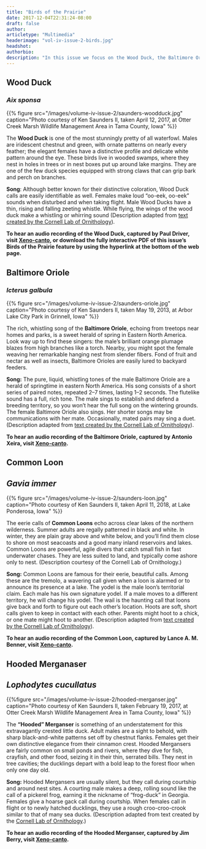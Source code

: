 ```yaml
---
title: "Birds of the Prairie"
date: 2017-12-04T22:31:24-08:00
draft: false
author:
articletype: "Multimedia"
headerimage: "vol-iv-issue-2-birds.jpg"
headshot:
authorbio:
description: "In this issue we focus on the Wood Duck, the Baltimore Oriole, the Common Loon, and the Hooded Merganser."
---
```


## Wood Duck
### *Aix sponsa*

{{% figure src="/images/volume-iv-issue-2/saunders-woodduck.jpg" caption="Photo courtesy of Ken Saunders II, taken April 12, 2017, at Otter Creek Marsh Wildlife Management Area in Tama County, Iowa" %}}

The **Wood Duck** is one of the most stunningly pretty of all waterfowl.
Males are iridescent chestnut and green, with ornate patterns on nearly
every feather; the elegant females have a distinctive profile and
delicate white pattern around the eye. These birds live in wooded
swamps, where they nest in holes in trees or in nest boxes put up around
lake margins. They are one of the few duck species equipped with strong
claws that can grip bark and perch on branches.

**Song**: Although better known for their distinctive coloration, Wood
Duck calls are easily identifiable as well. Females make loud “oo-eek,
oo-eek” sounds when disturbed and when taking flight. Male Wood Ducks
have a thin, rising and falling zeeting whistle. While flying, the wings
of the wood duck make a whistling or whirring sound (Description adapted
from [text created by the Cornell Lab of Ornithology](https://www.alllaboutbirds.org/guide/wood\_duck))*.*

**To hear an audio recording of the Wood Duck, captured by Paul Driver,
visit [Xeno-canto](https://www.xeno-canto.org/182950), or download the
fully interactive PDF of this issue’s Birds of the Prairie feature by
using the hyperlink at the bottom of the web page.**

## Baltimore Oriole 
### _Icterus galbula_

{{% figure src="/images/volume-iv-issue-2/saunders-oriole.jpg" caption="Photo courtesy of Ken Saunders II, taken May 19, 2013, at Arbor Lake City Park in Grinnell, Iowa" %}}

The rich, whistling song of the **Baltimore Oriole**, echoing from treetops near homes and parks, is a sweet herald of spring in Eastern North America. Look way up to find these singers: the male’s brilliant orange plumage blazes from high branches like a torch. Nearby, you might spot the female weaving her remarkable hanging nest from slender fibers. Fond of fruit and nectar as well as insects, Baltimore Orioles are easily lured to backyard feeders. 

**Song:** The pure, liquid, whistling tones of the male Baltimore Oriole are a herald of springtime in eastern North America. His song consists of a short series of paired notes, repeated 2–7 times, lasting 1–2 seconds. The flutelike sound has a full, rich tone. The male sings to establish and defend a breeding territory, so you won’t hear the full song on the wintering grounds. The female Baltimore Oriole also sings. Her shorter songs may be communications with her mate. Occasionally, mated pairs may sing a duet. (Description adapted from [text created by the Cornell Lab of Ornithology](https://www.allaboutbirds.org/guide/baltimore_oriole)).

**To hear an audio recording of the Baltimore Oriole, captured by Antonio Xeira, visit [Xeno-canto](http://www.xeno-canto.org/391155).**

## Common Loon
## _Gavia immer_

{{% figure src="/images/volume-iv-issue-2/saunders-loon.jpg" caption="Photo courtesy of Ken Saunders II, taken April 11, 2018, at Lake Ponderosa, Iowa" %}}

The eerie calls of **Common Loons** echo across clear lakes of the northern wilderness. Summer adults are regally patterned in black and white. In winter, they are plain gray above and white below, and you’ll find them close to shore on most seacoasts and a good many inland reservoirs and lakes. Common Loons are powerful, agile divers that catch small fish in fast underwater chases. They are less suited to land, and typically come ashore only to nest. (Description courtesy of the Cornell Lab of Ornithology.)

**Song:** Common Loons are famous for their eerie, beautiful calls. Among these are the tremolo, a wavering call given when a loon is alarmed or to announce its presence at a lake. The yodel is the male loon’s territorial claim. Each male has his own signature yodel. If a male moves to a different territory, he will change his yodel. The wail is the haunting call that loons give back and forth to figure out each other’s location. Hoots are soft, short calls given to keep in contact with each other. Parents might hoot to a chick, or one mate might hoot to another. (Description adapted from [text created by  the Cornell Lab of Ornithology](https://www.allaboutbirds.org/guide/Common_Loon)).

**To hear an audio recording of the Common Loon, captured by Lance A. M. Benner, visit [Xeno-canto](https://www.xeno-canto.org/240521).**

## Hooded Merganaser
## *Lophodytes cucullatus*

{{%figure src="/images/volume-iv-issue-2/hooded-merganser.jpg" caption="Photo courtesy of Ken Saunders II, taken February 19, 2017, at  Otter Creek Marsh Wildlife Management Area in Tama County, Iowa" %}}

The **“Hooded” Merganser** is something of an understatement for this extravagantly crested little duck. Adult males are a sight to behold, with sharp black-and-white patterns set off by chestnut flanks. Females get their own distinctive elegance from their cinnamon crest. Hooded Mergansers are fairly common on small ponds and rivers, where they dive for fish, crayfish, and other food, seizing it in their thin, serrated bills. They nest in tree cavities; the ducklings depart with a bold leap to the forest floor when only one day old.

**Song:** Hooded Mergansers are usually silent, but they call during courtship and around nest sites. A courting male makes a deep, rolling sound like the call of a pickerel frog, earning it the nickname of “frog-duck” in Georgia. Females give a hoarse gack call during courtship. When females call in flight or to newly hatched ducklings, they use a rough croo-croo-crook similar to that of many sea ducks.
(Description adapted from text created by the [Cornell Lab of Ornithology](https://www.allaboutbirds.org/guide/Hooded_Merganser).)

**To hear an audio recording of the Hooded Merganser, captured by Jim Berry, visit [Xeno-canto](https://www.xeno-canto.org/317868).**